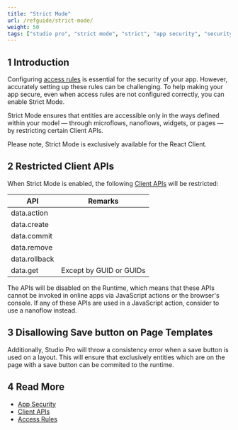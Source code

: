 ```yaml
---
title: "Strict Mode"
url: /refguide/strict-mode/
weight: 50
tags: ["studio pro", "strict mode", "strict", "app security", "security", "api"]
---
```


## 1 Introduction

Configuring [access rules](/refguide/access-rules/) is essential for the security of your app. However, accurately setting up these rules can be challenging. To help making your app secure, even when access rules are not configured correctly, you can enable Strict Mode.

Strict Mode ensures that entities are accessible only in the ways defined within your model — through microflows, nanoflows, widgets, or pages — by restricting certain Client APIs.

Please note, Strict Mode is exclusively available for the React Client.

## 2 Restricted Client APIs
When Strict Mode is enabled, the following [Client APIs](/apidocs-mxsdk/apidocs/client-api/) will be restricted:

| API           | Remarks                 |
|---------------|-------------------------|
| data.action   |                         |
| data.create   |                         |
| data.commit   |                         |
| data.remove   |                         |
| data.rollback |                         |
| data.get      | Except by GUID or GUIDs |

The APIs will be disabled on the Runtime, which means that these APIs cannot be invoked in online apps via JavaScript actions or the browser's console. If any of these APIs are used in a JavaScript action, consider to use a nanoflow instead.

## 3 Disallowing Save button on Page Templates
Additionally, Studio Pro will throw a consistency error when a save button is used on a layout. This will ensure that exclusively entities which are on the page with a save button can be commited to the runtime. 


## 4 Read More

* [App Security](/refguide/app-security/)
* [Client APIs](/apidocs-mxsdk/apidocs/client-api/)
* [Access Rules](/refguide/access-rules/)
